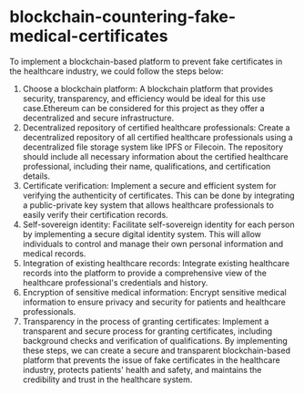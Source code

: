 # blockchain-countering-fake-medical-certificates
To implement a blockchain-based platform to prevent fake certificates in the healthcare industry, we could follow the steps below:
1.	Choose a blockchain platform: A blockchain platform that provides security, transparency, and efficiency would be ideal for this use case.Ethereum can be considered for this project as they offer a decentralized and secure infrastructure.
2.	Decentralized repository of certified healthcare professionals: Create a decentralized repository of all certified healthcare professionals using a decentralized file storage system like IPFS or Filecoin. The repository should include all necessary information about the certified healthcare professional, including their name, qualifications, and certification details.
3.	Certificate verification: Implement a secure and efficient system for verifying the authenticity of certificates. This can be done by integrating a public-private key system that allows healthcare professionals to easily verify their certification records.
4.	Self-sovereign identity: Facilitate self-sovereign identity for each person by implementing a secure digital identity system. This will allow individuals to control and manage their own personal information and medical records.
5.	Integration of existing healthcare records: Integrate existing healthcare records into the platform to provide a comprehensive view of the healthcare professional's credentials and history.
6.	Encryption of sensitive medical information: Encrypt sensitive medical information to ensure privacy and security for patients and healthcare professionals.
7.	Transparency in the process of granting certificates: Implement a transparent and secure process for granting certificates, including background checks and verification of qualifications.
By implementing these steps, we can create a secure and transparent blockchain-based platform that prevents the issue of fake certificates in the healthcare industry, protects patients' health and safety, and maintains the credibility and trust in the healthcare system.
